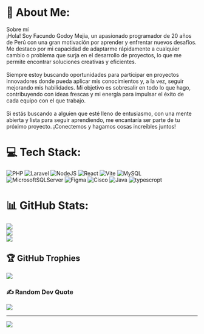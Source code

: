 # 💫 About Me:
Sobre mí<br>¡Hola! Soy Facundo Godoy Mejia, un apasionado programador de 20 años de Perú con una gran motivación por aprender y enfrentar nuevos desafíos. Me destaco por mi capacidad de adaptarme rápidamente a cualquier cambio o problema que surja en el desarrollo de proyectos, lo que me permite encontrar soluciones creativas y eficientes.<br><br>Siempre estoy buscando oportunidades para participar en proyectos innovadores donde pueda aplicar mis conocimientos y, a la vez, seguir mejorando mis habilidades. Mi objetivo es sobresalir en todo lo que hago, contribuyendo con ideas frescas y mi energía para impulsar el éxito de cada equipo con el que trabajo.<br><br>Si estás buscando a alguien que esté lleno de entusiasmo, con una mente abierta y lista para seguir aprendiendo, me encantaría ser parte de tu próximo proyecto. ¡Conectemos y hagamos cosas increíbles juntos!

# 💻 Tech Stack:
![PHP](https://img.shields.io/badge/php-%23777BB4.svg?style=for-the-badge&logo=php&logoColor=white) ![Laravel](https://img.shields.io/badge/laravel-%23FF2D20.svg?style=for-the-badge&logo=laravel&logoColor=white) ![NodeJS](https://img.shields.io/badge/node.js-6DA55F?style=for-the-badge&logo=node.js&logoColor=white) ![React](https://img.shields.io/badge/react-%2320232a.svg?style=for-the-badge&logo=react&logoColor=%2361DAFB) ![Vite](https://img.shields.io/badge/vite-%23646CFF.svg?style=for-the-badge&logo=vite&logoColor=white) ![MySQL](https://img.shields.io/badge/mysql-4479A1.svg?style=for-the-badge&logo=mysql&logoColor=white) ![MicrosoftSQLServer](https://img.shields.io/badge/Microsoft%20SQL%20Server-CC2927?style=for-the-badge&logo=microsoft%20sql%20server&logoColor=white) ![Figma](https://img.shields.io/badge/figma-%23F24E1E.svg?style=for-the-badge&logo=figma&logoColor=white) ![Cisco](https://img.shields.io/badge/cisco-%23049fd9.svg?style=for-the-badge&logo=cisco&logoColor=black) ![Java](https://img.shields.io/badge/java-%23ED8B00.svg?style=for-the-badge&logo=openjdk&logoColor=white) ![typescropt](https://img.shields.io/badge/TypeScript-007ACC?style=for-the-badge&logo=typescript&logoColor=white)

# 📊 GitHub Stats:
![](https://github-readme-stats.vercel.app/api?username=facga20145&theme=dark&hide_border=false&include_all_commits=false&count_private=true)<br/>
![](https://github-readme-streak-stats.herokuapp.com/?user=facga20145&theme=dark&hide_border=false)<br/>
![](https://github-readme-stats.vercel.app/api/top-langs/?username=facga20145&theme=dark&hide_border=false&include_all_commits=false&count_private=true&layout=compact)

## 🏆 GitHub Trophies
![](https://github-profile-trophy.vercel.app/?username=facga20145&theme=default&no-frame=false&no-bg=true&margin-w=4)

### ✍️ Random Dev Quote
![](https://quotes-github-readme.vercel.app/api?type=horizontal&theme=dark)

---
[![](https://visitcount.itsvg.in/api?id=facga20145&icon=2&color=12)](https://visitcount.itsvg.in)



